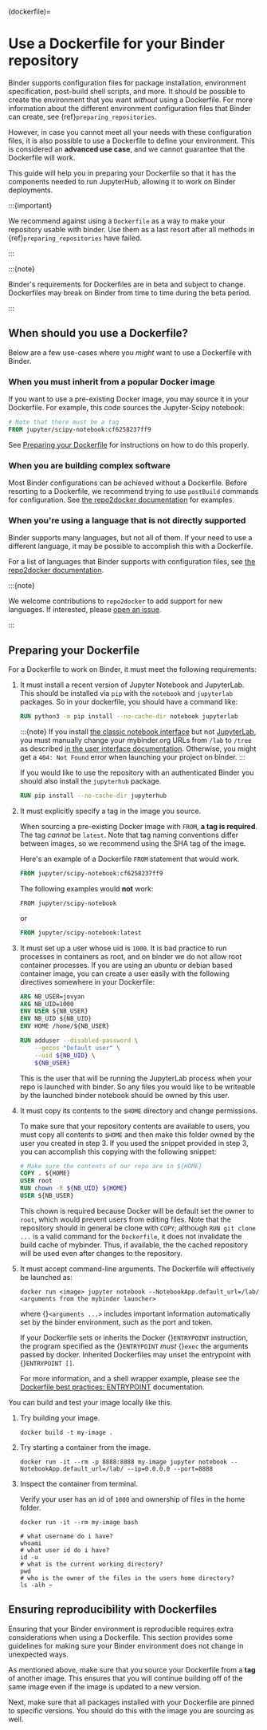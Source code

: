 (dockerfile)=

# Use a Dockerfile for your Binder repository

Binder supports configuration files for package
installation, environment specification, post-build shell scripts, and more.
It should be possible to create the environment that you want *without*
using a Dockerfile. For more information about the different environment
configuration files that Binder can create, see
{ref}`preparing_repositories`.

However, in case you cannot meet all your needs with these configuration
files, it is also possible to use a Dockerfile to define your environment.
This is considered an **advanced use case**, and we cannot guarantee that the
Dockerfile will work.

This guide will help you in preparing your Dockerfile so that it has the
components needed to run JupyterHub, allowing it to work on Binder
deployments.

:::{important}

We recommend against using a `Dockerfile` as a way to make your repository
usable with binder. Use them as a last resort after all methods in
{ref}`preparing_repositories` have failed.

:::

:::{note}

Binder's requirements for Dockerfiles are in beta and subject to change.
Dockerfiles may break on Binder from time to time during the beta period.

:::

## When should you use a Dockerfile?

Below are a few use-cases where you *might* want to use a Dockerfile with
Binder.

### When you must inherit from a popular Docker image

If you want to use a pre-existing Docker image, you may source it in your
Dockerfile. For example, this code sources the Jupyter-Scipy notebook:

```Dockerfile
# Note that there must be a tag
FROM jupyter/scipy-notebook:cf6258237ff9
```

See [Preparing your Dockerfile](#preparing-your-dockerfile) for instructions on how to
do this properly.

### When you are building complex software

Most Binder configurations can be achieved without a Dockerfile.
Before resorting to a Dockerfile, we recommend trying to use `postBuild`
commands for configuration.  See
[the repo2docker documentation](<http://repo2docker.readthedocs.io/en/latest/>)
for examples.

### When you're using a language that is not directly supported

Binder supports many languages, but not all of them. If your need to use
a different language, it may be possible to accomplish this with a Dockerfile.

For a list of languages that Binder supports with configuration files, see
[the repo2docker documentation](<http://repo2docker.readthedocs.io/en/latest/>).

:::{note}

We welcome contributions to `repo2docker` to add support for new
languages. If interested, please
[open an issue](<https://github.com/jupyter/repo2docker/issues>).

:::

## Preparing your Dockerfile

For a Dockerfile to work on Binder, it must meet the following requirements:

1. It must install a recent version of Jupyter Notebook and JupyterLab.
   This should be installed via `pip` with the `notebook` and `jupyterlab` packages.
   So in your dockerfile, you should have a command like:

   ```Dockerfile
   RUN python3 -m pip install --no-cache-dir notebook jupyterlab
   ```

   :::{note}
   If you install [the classic notebook interface](https://jupyter-notebook.readthedocs.io/en/stable/) but not [JupyterLab](https://jupyterlab.readthedocs.io/), you must manually change your mybinder.org URLs from `/lab` to `/tree` as described [in the user interface documentation](<https://mybinder.readthedocs.io/en/latest/howto/user_interface.html#jupyterlab>).
   Otherwise, you might get a `404: Not Found` error when launching your project on binder.
   :::

   If you would like to use the repository with an authenticated Binder you
   should also install the `jupyterhub` package.

   ```Dockerfile
   RUN pip install --no-cache-dir jupyterhub
   ```

2. It must explicitly specify a tag in the image you source.

   When sourcing a pre-existing Docker image with `FROM`,
   **a tag is required**. The tag *cannot* be `latest`. Note that tag
   naming conventions differ between images, so we recommend using
   the SHA tag of the image.

   Here's an example of a Dockerfile `FROM` statement that would work.

   ```Dockerfile
   FROM jupyter/scipy-notebook:cf6258237ff9
   ```

   The following examples would **not** work:

   ```
   FROM jupyter/scipy-notebook
   ```

   or

   ```Dockerfile
   FROM jupyter/scipy-notebook:latest
   ```

3. It must set up a user whose uid is `1000`.
   It is bad practice to run processes in containers as root, and on binder
   we do not allow root container processes. If you are using an ubuntu or
   debian based container image, you can create a user easily with the following
   directives somewhere in your Dockerfile:

   ```Dockerfile
   ARG NB_USER=jovyan
   ARG NB_UID=1000
   ENV USER ${NB_USER}
   ENV NB_UID ${NB_UID}
   ENV HOME /home/${NB_USER}

   RUN adduser --disabled-password \
       --gecos "Default user" \
       --uid ${NB_UID} \
       ${NB_USER}
   ```

   This is the user that will be running the JupyterLab process
   when your repo is launched with binder. So any files you would like to
   be writeable by the launched binder notebook should be owned by this user.

4. It must copy its contents to the `$HOME` directory and change permissions.

   To make sure that your repository contents are available to users,
   you must copy all contents to `$HOME` and then make this folder
   owned by the user you created in step 3. If you used the snippet provided
   in step 3, you can accomplish this copying with the following snippet:

   ```Dockerfile
   # Make sure the contents of our repo are in ${HOME}
   COPY . ${HOME}
   USER root
   RUN chown -R ${NB_UID} ${HOME}
   USER ${NB_USER}
   ```

   This chown is required because Docker will be default
   set the owner to `root`, which would prevent users from editing files. Note that the repository
   should in general be clone with `COPY`; although `RUN git clone ...` is a valid command for the
   `Dockerfile`, it does not invalidate the build cache of mybinder. Thus, if available, the the cached
   repository will be used even after changes to the repository.

5. It must accept command-line arguments. The Dockerfile will effectively be launched as:

   ```shell
   docker run <image> jupyter notebook --NotebookApp.default_url=/lab/ <arguments from the mybinder launcher>
   ```

   where {}`<arguments ...>` includes important information automatically set by the binder
   environment, such as the port and token.

   If your Dockerfile sets or inherits the Docker {}`ENTRYPOINT` instruction, the program
   specified as the {}`ENTRYPOINT` *must* {}`exec` the arguments passed by docker. Inherited
   Dockerfiles may unset the entrypoint with {}`ENTRYPOINT []`.

   For more information, and a shell wrapper example, please see the [Dockerfile best practices: ENTRYPOINT](<https://docs.docker.com/develop/develop-images/dockerfile_best-practices/#entrypoint>) documentation.

You can build and test your image locally like this.

1. Try building your image.

   ```shell
   docker build -t my-image .
   ```

2. Try starting a container from the image.

   ```shell
   docker run -it --rm -p 8888:8888 my-image jupyter notebook --NotebookApp.default_url=/lab/ --ip=0.0.0.0 --port=8888
   ```

3. Inspect the container from terminal.

   Verify your user has an id of `1000` and ownership of files in the home folder.

   ```shell
   docker run -it --rm my-image bash
   ```

   ```shell
   # what username do i have?
   whoami
   # what user id do i have?
   id -u
   # what is the current working directory?
   pwd
   # who is the owner of the files in the users home directory?
   ls -alh ~
   ```


## Ensuring reproducibility with Dockerfiles

Ensuring that your Binder environment is reproducible requires extra
considerations when using a Dockerfile. This section provides some guidelines
for making sure your Binder environment does not change in unexpected ways.

As mentioned above, make sure that you source your Dockerfile from a **tag**
of another image. This ensures that you will continue building off of
the same image even if the image is updated to a new version.

Next, make sure that all packages installed with your Dockerfile
are pinned to specific versions. You should do this with the image you are
sourcing as well.
